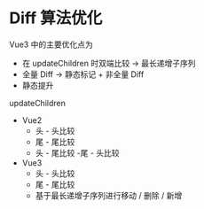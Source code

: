 # Diff 算法优化

Vue3 中的主要优化点为

- 在 updateChildren 时双端比较 -> 最长递增子序列
- 全量 Diff -> 静态标记 + 非全量 Diff
- 静态提升

updateChildren

- Vue2
  - 头 - 头比较
  - 尾 - 尾比较
  - 头 - 尾比较 
  -尾 - 头比较
- Vue3
  - 头 - 头比较
  - 尾 - 尾比较
  - 基于最长递增子序列进行移动 / 删除 / 新增
